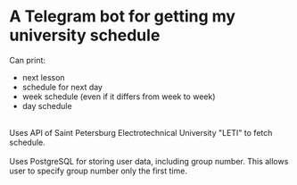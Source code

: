 # A Telegram bot for getting my university schedule <br/>
Can print: <br/>
* next lesson
* schedule for next day
* week schedule (even if it differs from week to week)
* day schedule
<br/>
Uses API of Saint Petersburg Electrotechnical University "LETI" to fetch schedule. <br/>
<br/>
Uses PostgreSQL for storing user data, including group number. This allows user to specify group number only the first time. <br/>
